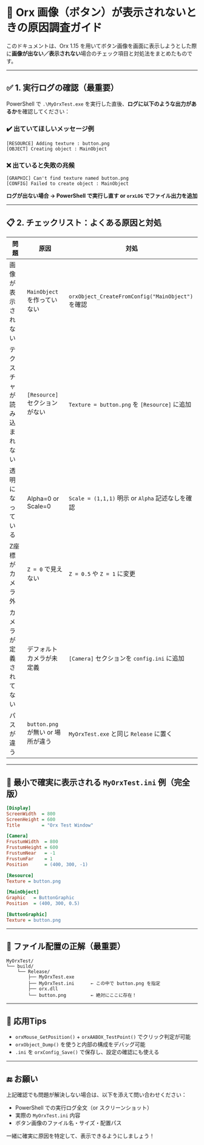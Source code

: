 # 🧩 Orx 画像（ボタン）が表示されないときの原因調査ガイド

このドキュメントは、Orx 1.15 を用いてボタン画像を画面に表示しようとした際に**画像が出ない／表示されない**場合のチェック項目と対処法をまとめたものです。

---

## ✅ 1. 実行ログの確認（最重要）

PowerShell で `.\MyOrxTest.exe` を実行した直後、**ログに以下のような出力があるか**を確認してください：

### ✔️ 出ていてほしいメッセージ例

```log
[RESOURCE] Adding texture : button.png
[OBJECT] Creating object : MainObject
```

### ❌ 出ていると失敗の兆候

```log
[GRAPHIC] Can't find texture named button.png
[CONFIG] Failed to create object : MainObject
```

**ログが出ない場合 → PowerShell で実行し直す or `orxLOG` でファイル出力を追加**

---

## 📋 2. チェックリスト：よくある原因と対処

| 問題 | 原因 | 対処 |
|------|------|------|
| 画像が表示されない | `MainObject` を作っていない | `orxObject_CreateFromConfig("MainObject")` を確認 |
| テクスチャが読み込まれない | `[Resource]` セクションがない | `Texture = button.png` を `[Resource]` に追加 |
| 透明になっている | Alpha=0 or Scale=0 | `Scale = (1,1,1)` 明示 or `Alpha` 記述なしを確認 |
| Z座標がカメラ外 | `Z = 0` で見えない | `Z = 0.5` や `Z = 1` に変更 |
| カメラが定義されてない | デフォルトカメラが未定義 | `[Camera]` セクションを `config.ini` に追加 |
| パスが違う | `button.png` が無い or 場所が違う | `MyOrxTest.exe` と同じ `Release` に置く |

---

## 🧪 最小で確実に表示される `MyOrxTest.ini` 例（完全版）

```ini
[Display]
ScreenWidth  = 800
ScreenHeight = 600
Title        = "Orx Test Window"

[Camera]
FrustumWidth  = 800
FrustumHeight = 600
FrustumNear   = -1
FrustumFar    = 1
Position      = (400, 300, -1)

[Resource]
Texture = button.png

[MainObject]
Graphic   = ButtonGraphic
Position  = (400, 300, 0.5)

[ButtonGraphic]
Texture = button.png
```

---

## 📂 ファイル配置の正解（最重要）

```
MyOrxTest/
└── build/
    └── Release/
        ├── MyOrxTest.exe
        ├── MyOrxTest.ini      ← この中で button.png を指定
        ├── orx.dll
        └── button.png         ← 絶対にここに存在！
```

---

## 🧠 応用Tips

- `orxMouse_GetPosition()` + `orxAABOX_TestPoint()` でクリック判定が可能
- `orxObject_Dump()` を使うと内部の構成をデバッグ可能
- `.ini` を `orxConfig_Save()` で保存し、設定の確認にも使える

---

## 🔚 お願い

上記確認でも問題が解決しない場合は、以下を添えて問い合わせください：

- PowerShell での実行ログ全文（or スクリーンショット）
- 実際の `MyOrxTest.ini` 内容
- ボタン画像のファイル名・サイズ・配置パス

一緒に確実に原因を特定して、表示できるようにしましょう！
